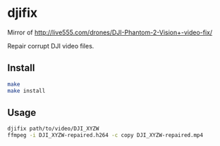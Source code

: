 # djifix

Mirror of http://live555.com/drones/DJI-Phantom-2-Vision+-video-fix/

Repair corrupt DJI video files.

## Install

```bash
make
make install
```

## Usage

```bash
djifix path/to/video/DJI_XYZW
ffmpeg -i DJI_XYZW-repaired.h264 -c copy DJI_XYZW-repaired.mp4
```
